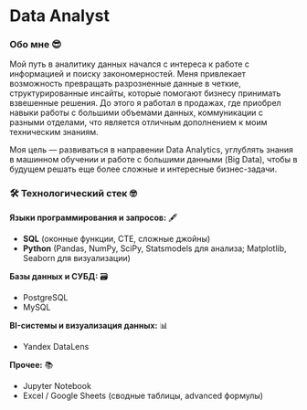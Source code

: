 # Data Analyst

### Обо мне 😎

Мой путь в аналитику данных начался с интереса к работе с информацией и поиску закономерностей. Меня привлекает возможность превращать разрозненные данные в четкие, 
структурированные инсайты, которые помогают бизнесу принимать взвешенные решения. До этого я работал в продажах, 
где приобрел навыки работы с большими объемами данных, коммуникации с разными отделами, что является отличным дополнением к моим техническим знаниям.

Моя цель — развиваться в направении Data Analytics, углублять знания в машинном обучении и работе с большими данными (Big Data), чтобы в будущем решать еще более сложные и интересные бизнес-задачи.

### 🛠 Технологический стек 🤓

**Языки программирования и запросов:** 🖋️
- **SQL** (оконные функции, CTE, сложные джойны)
- **Python** (Pandas, NumPy, SciPy, Statsmodels для анализа; Matplotlib, Seaborn для визуализации)

**Базы данных и СУБД:** 🗃️
- PostgreSQL
- MySQL

**BI-системы и визуализация данных:** 📊
- Yandex DataLens

**Прочее:** 📚
- Jupyter Notebook
- Excel / Google Sheets (сводные таблицы, advanced формулы)
